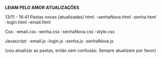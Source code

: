 **LEIAM PELO AMOR**
**ATUALIZAÇÕES**

13/11 - 16:41
Pastas novas (atualizadas)
html:
-senhaNova.html
-senha.html
-login.html
-email.html

Css:
-email.css
-senha.css
-senhaNova.css
-style.css

Javascript:
-email.js
-login.js
-senha.js
-senhaNova.js

(vou atualizar as pastas, então sem confusão. Sempre atualizem por favor)
